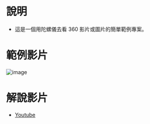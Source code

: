 ﻿# 說明

- 這是一個用陀螺儀去看 360 影片或圖片的簡單範例專案。

# 範例影片
![image](https://github.com/cowbear6598/GyroExample/blob/main/Document/Example.gif)

# 解說影片

- [Youtube](https://www.youtube.com/watch?v=8qEckV9hrCc)
